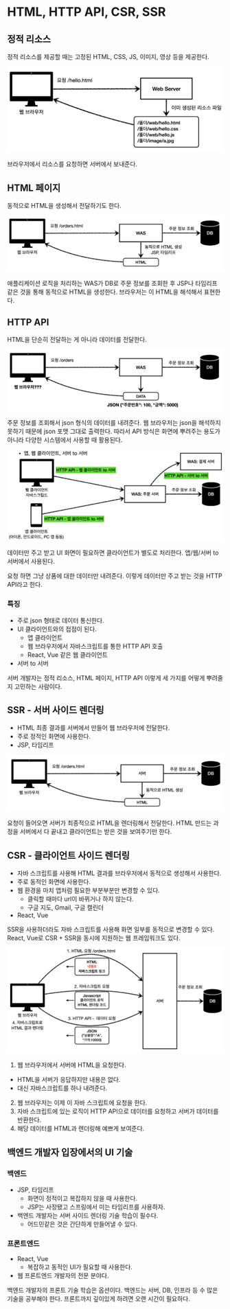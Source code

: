 # HTML, HTTP API, CSR, SSR

## 정적 리소스

정적 리소스를 제공할 때는 고정된 HTML, CSS, JS, 이미지, 영상 등을 제공한다.

![](../../.gitbook/assets/kimyounghan-spring-mvc/01/screenshot%202021-06-06%20오후%208.19.17.png)

브라우저에서 리소스를 요청하면 서버에서 보내준다.

## HTML 페이지

동적으로 HTML을 생성해서 전달하기도 한다.

![](../../.gitbook/assets/kimyounghan-spring-mvc/01/screenshot%202021-06-06%20오후%208.19.24.png)

애플리케이션 로직을 처리하는 WAS가 DB로 주문 정보를 조회한 후 JSP나 타임리프 같은 것을 통해 동적으로 HTML을 생성한다. 브라우저는 이 HTML을 해석해서 표현한다.

## HTTP API

HTML을 단순히 전달하는 게 아니라 데이터를 전달한다.

![](../../.gitbook/assets/kimyounghan-spring-mvc/01/screenshot%202021-06-06%20오후%208.19.30.png)

주문 정보를 조회해서 json 형식의 데이터를 내려준다. 웹 브라우저는 json을 해석하지 못하기 때문에 json 포맷 그대로 출력한다. 따라서 API 방식은 화면에 뿌려주는 용도가 아니라 다양한 시스템에서 사용할
때 활용된다.

![](../../.gitbook/assets/kimyounghan-spring-mvc/01/screenshot%202021-06-06%20오후%208.19.44.png)

데이터만 주고 받고 UI 화면이 필요하면 클라이언트가 별도로 처리한다. 앱/웹/서버 to 서버에서 사용된다.

요청 하면 그냥 상품에 대한 데이터만 내려준다. 이렇게 데이터만 주고 받는 것을 HTTP API라고 한다.

### 특징

- 주로 json 형태로 데이터 통신한다.
- UI 클라이언트와의 접점이 된다.
    - 앱 클라이언트
    - 웹 브라우저에서 자바스크립트를 통한 HTTP API 호출
    - React, Vue 같은 웹 클라이언트
- 서버 to 서버

서버 개발자는 정적 리소스, HTML 페이지, HTTP API 이렇게 세 가지를 어떻게 뿌려줄지 고민하는 사람이다.

## SSR - 서버 사이드 렌더링

- HTML 최종 결과를 서버에서 만들어 웹 브라우저에 전달한다.
- 주로 정적인 화면에 사용한다.
- JSP, 타임리프

![](../../.gitbook/assets/kimyounghan-spring-mvc/01/screenshot%202021-06-06%20오후%208.20.00.png)

요청이 들어오면 서버가 최종적으로 HTML을 렌더링해서 전달한다. HTML 만드는 과정을 서버에서 다 끝내고 클라이언트는 받은 것을 보여주기만 한다.

## CSR - 클라이언트 사이드 렌더링

- 자바 스크립트를 사용해 HTML 결과를 브라우저에서 동적으로 생성해서 사용한다.
- 주로 동적인 화면에 사용한다.
- 웹 환경을 마치 앱처럼 필요한 부분부분만 변경할 수 있다.
    - 클릭할 때마다 url이 바뀌거나 하지 않는다.
    - 구글 지도, Gmail, 구글 캘린더
- React, Vue

SSR을 사용하더라도 자바 스크립트를 사용해 화면 일부를 동적으로 변경할 수 있다. React, Vue로 CSR + SSR을 동시에 지원하는 웹 프레임워크도 있다.

![](../../.gitbook/assets/kimyounghan-spring-mvc/01/screenshot%202021-06-06%20오후%208.20.06.png)

1. 웹 브라우저에서 서버에 HTML을 요청한다.
  - HTML을 서버가 응답하지만 내용은 없다.
  - 대신 자바스크립트를 하나 내려준다.
2. 웹 브라우저는 이제 이 자바 스크립트에 요청을 한다.
3. 자바 스크립트에 있는 로직이 HTTP API으로 데이터를 요청하고 서버가 데이터를 반환한다.
4. 해당 데이터를 HTML과 렌더링해 예쁘게 보여준다.


## 백엔드 개발자 입장에서의 UI 기술
### 백엔드

- JSP, 타임리프
  - 화면이 정적이고 복잡하지 않을 때 사용한다.
  - JSP는 사장됐고 스프링에서 미는 타임리프를 사용하자.
- 백엔드 개발자는 서버 사이드 렌더링 기술 학습이 필수다.
  - 어드민같은 것은 간단하게 만들어낼 수 있다.

### 프론트엔드

- React, Vue
  - 복잡하고 동적인 UI가 필요할 때 사용한다.
- 웹 프론트엔드 개발자의 전문 분야다.

백엔드 개발자의 프론트 기술 학습은 옵션이다. 백엔드는 서버, DB, 인프라 등 수 많은 기술을 공부해야 한다. 프론트까지 깊이있게 하려면 오랜 시간이 필요하다.